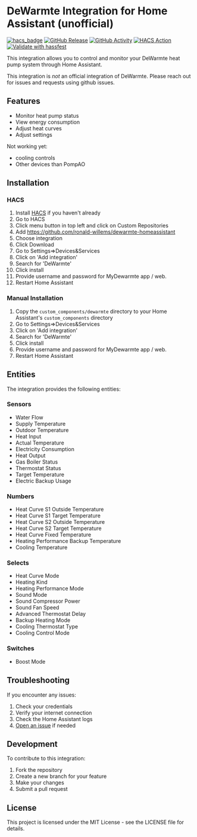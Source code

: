 # DeWarmte Integration for Home Assistant (unofficial)

[![hacs_badge](https://img.shields.io/badge/HACS-Default-41BDF5.svg)](https://github.com/hacs/integration)
[![GitHub Release][releases-shield]][releases]
[![GitHub Activity][commits-shield]][commits]
[![HACS Action](https://github.com/ronald-willems/dewarmte-homeassistant/actions/workflows/validate.yaml/badge.svg)](https://github.com/ronald-willems/dewarmte-homeassistant/actions/workflows/validate.yaml)
[![Validate with hassfest](https://github.com/ronald-willems/dewarmte-homeassistant/actions/workflows/hassfest.yaml/badge.svg)](https://github.com/ronald-willems/dewarmte-homeassistant/actions/workflows/hassfest.yaml)

This integration allows you to control and monitor your DeWarmte heat pump system through Home Assistant.

This integration is *not* an official integration of DeWarmte. Please reach out for issues and requests using github issues.
 

## Features

- Monitor heat pump status
- View energy consumption
- Adjust heat curves
- Adjust settings

Not working yet:
- cooling controls
- Other devices than PompAO


## Installation

### HACS 

1. Install [HACS](https://hacs.xyz/) if you haven't already
2. Go to HACS
3. Click menu button in top left and click on Custom Repositories
4. Add https://github.com/ronald-willems/dewarmte-homeassistant
5. Choose integration
6. Click Download
7. Go to Settings=>Devices&Services
8. Click on 'Add integration'
9. Search for 'DeWarmte'
10. Click install
11. Provide username and password for MyDewarmte app / web.
12. Restart Home Assistant

### Manual Installation

1. Copy the `custom_components/dewarmte` directory to your Home Assistant's `custom_components` directory
2. Go to Settings=>Devices&Services
3. Click on 'Add integration'
4. Search for 'DeWarmte'
5. Click install
6. Provide username and password for MyDewarmte app / web.
7. Restart Home Assistant



## Entities

The integration provides the following entities:

### Sensors
- Water Flow
- Supply Temperature
- Outdoor Temperature
- Heat Input
- Actual Temperature
- Electricity Consumption
- Heat Output
- Gas Boiler Status
- Thermostat Status
- Target Temperature
- Electric Backup Usage

### Numbers
- Heat Curve S1 Outside Temperature
- Heat Curve S1 Target Temperature
- Heat Curve S2 Outside Temperature
- Heat Curve S2 Target Temperature
- Heat Curve Fixed Temperature
- Heating Performance Backup Temperature
- Cooling Temperature

### Selects
- Heat Curve Mode
- Heating Kind
- Heating Performance Mode
- Sound Mode
- Sound Compressor Power
- Sound Fan Speed
- Advanced Thermostat Delay
- Backup Heating Mode
- Cooling Thermostat Type
- Cooling Control Mode

### Switches
- Boost Mode

## Troubleshooting

If you encounter any issues:

1. Check your credentials
2. Verify your internet connection
3. Check the Home Assistant logs
4. [Open an issue](https://github.com/ronald-willems/dewarmte-homeassistant/issues) if needed

## Development

To contribute to this integration:

1. Fork the repository
2. Create a new branch for your feature
3. Make your changes
4. Submit a pull request

## License

This project is licensed under the MIT License - see the LICENSE file for details.

[commits-shield]: https://img.shields.io/github/commit-activity/y/ronald-willems/dewarmte-homeassistant.svg
[commits]: https://github.com/ronald-willems/dewarmte-homeassistant/commits/main
[releases-shield]: https://img.shields.io/github/release/ronald-willems/dewarmte-homeassistant.svg
[releases]: https://github.com/ronald-willems/dewarmte-homeassistant/releases

